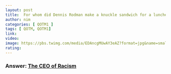 ```yaml
---
layout: post
title:  For whom did Dennis Rodman make a knuckle sandwich for a luncheon on August 21, 2019?
author: nim
categories: [ QOTM1 ]
tags: [ QOTM, QOTM1]
link: 
video: 
image: https://pbs.twimg.com/media/EDAncgMUwAY3eAZ?format=jpg&name=small
rating: 
---
```


### Answer:  [The CEO of Racism](https://twitter.com/dennisrodman/status/1166475678478241792)